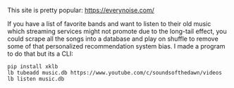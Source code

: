 This site is pretty popular: https://everynoise.com/

If you have a list of favorite bands and want to listen to their old music which streaming services might not promote due to the long-tail effect, you could scrape all the songs into a database and play on shuffle to remove some of that personalized recommendation system bias. I made a program to do that but its a CLI:

    pip install xklb
    lb tubeadd music.db https://www.youtube.com/c/soundsofthedawn/videos
    lb listen music.db
